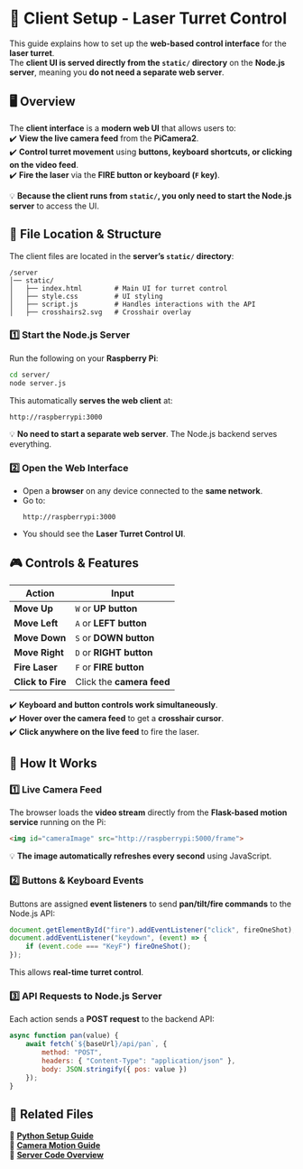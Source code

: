 # **📌 Client Setup - Laser Turret Control**  

This guide explains how to set up the **web-based control interface** for the **laser turret**.  
The **client UI is served directly from the `static/` directory** on the **Node.js server**, meaning you **do not need a separate web server**.  

## **🖥️ Overview**  
The **client interface** is a **modern web UI** that allows users to:  
✔️ **View the live camera feed** from the **PiCamera2**.  
✔️ **Control turret movement** using **buttons, keyboard shortcuts, or clicking on the video feed**.  
✔️ **Fire the laser** via the **FIRE button or keyboard (`F` key)**.  

💡 **Because the client runs from `static/`, you only need to start the Node.js server** to access the UI.

## **📂 File Location & Structure**  
The client files are located in the **server’s `static/` directory**:  
```
/server
│── static/
│   ├── index.html        # Main UI for turret control
│   ├── style.css         # UI styling
│   ├── script.js         # Handles interactions with the API
│   ├── crosshairs2.svg   # Crosshair overlay
```

### **1️⃣ Start the Node.js Server**
Run the following on your **Raspberry Pi**:  
```bash
cd server/
node server.js
```
This automatically **serves the web client** at:  
```
http://raspberrypi:3000
```
💡 **No need to start a separate web server**. The Node.js backend serves everything.

### **2️⃣ Open the Web Interface**
- Open a **browser** on any device connected to the **same network**.  
- Go to:
  ```
  http://raspberrypi:3000
  ```
- You should see the **Laser Turret Control UI**.


## **🎮 Controls & Features**
| Action                 | Input |
|------------------------|------|
| **Move Up**            | `W` or **UP button** |
| **Move Left**          | `A` or **LEFT button** |
| **Move Down**          | `S` or **DOWN button** |
| **Move Right**         | `D` or **RIGHT button** |
| **Fire Laser**         | `F` or **FIRE button** |
| **Click to Fire**      | Click the **camera feed** |

✔️ **Keyboard and button controls work simultaneously**.  
✔️ **Hover over the camera feed** to get a **crosshair cursor**.  
✔️ **Click anywhere on the live feed** to fire the laser.

## **📜 How It Works**
### **1️⃣ Live Camera Feed**
The browser loads the **video stream** directly from the **Flask-based motion service** running on the Pi:
```html
<img id="cameraImage" src="http://raspberrypi:5000/frame">
```
💡 **The image automatically refreshes every second** using JavaScript.

### **2️⃣ Buttons & Keyboard Events**
Buttons are assigned **event listeners** to send **pan/tilt/fire commands** to the Node.js API:
```javascript
document.getElementById("fire").addEventListener("click", fireOneShot);
document.addEventListener("keydown", (event) => {
    if (event.code === "KeyF") fireOneShot();
});
```
This allows **real-time turret control**.

### **3️⃣ API Requests to Node.js Server**
Each action sends a **POST request** to the backend API:
```javascript
async function pan(value) {
    await fetch(`${baseUrl}/api/pan`, {
        method: "POST",
        headers: { "Content-Type": "application/json" },
        body: JSON.stringify({ pos: value })
    });
}
```

## **📂 Related Files**
🔗 **[Python Setup Guide](./py-setup.md)**  
🔗 **[Camera Motion Guide](./cam-motion.md)**  
🔗 **[Server Code Overview](./server-setup.md)**  
